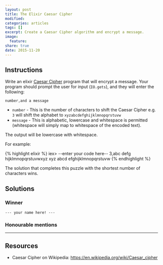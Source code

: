 ```yaml
---
layout: post
title: The Elixir Caesar Cipher
modified:
categories: articles
tags: []
excerpt: Create a Caesar Cipher algorithm and encrypt a message.
image:
  feature:
share: true
date: 2015-11-20
---
```


## Instructions

Write an elixir [Caesar Cipher](https://en.wikipedia.org/wiki/Caesar_cipher)
program that will encrypt a message.  Your program should prompt the user for
input (`IO.gets`), and they will enter the following:

    number,and a message

* `number` - This is the number of characters to shift the Caesar Cipher e.g.
  `3` will shift the alphabet to `xyzabcdefghijklmnopqrstuvw`
* `message` - This is alphabetic, lowercase and whitespace is permitted (whitespace will
simply map to whitespace of the encoded text).

The output will be lowercase with whitespace.

For example:

{% highlight elixir %}
iex> --enter your code here--
3,abc defg hijklmnopqrstuvwxyz
xyz abcd efghijklmnopqrstuvw
{% endhighlight %}

The solution that completes this puzzle with the shortest number of characters
wins.

## Solutions

### Winner
`--- your name here! ---`

### Honourable mentions

---

## Resources

* Caesar Cipher on Wikipedia: <https://en.wikipedia.org/wiki/Caesar_cipher>


